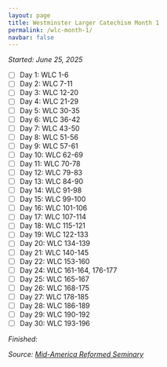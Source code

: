 ```yaml
---
layout: page
title: Westminster Larger Catechism Month 1
permalink: /wlc-month-1/
navbar: false
---
```


*Started: June 25, 2025*

- [ ] Day 1: WLC 1-6
- [ ] Day 2: WLC 7-11
- [ ] Day 3: WLC 12-20
- [ ] Day 4: WLC  21-29
- [ ] Day 5: WLC  30-35
- [ ] Day 6: WLC  36-42
- [ ] Day 7: WLC  43-50
- [ ] Day 8: WLC  51-56
- [ ] Day 9: WLC  57-61
- [ ] Day 10: WLC  62-69
- [ ] Day 11: WLC  70-78
- [ ] Day 12: WLC  79-83
- [ ] Day 13: WLC  84-90
- [ ] Day 14: WLC  91-98
- [ ] Day 15: WLC  99-100
- [ ] Day 16: WLC  101-106
- [ ] Day 17: WLC  107-114
- [ ] Day 18: WLC  115-121
- [ ] Day 19: WLC  122-133
- [ ] Day 20: WLC  134-139
- [ ] Day 21: WLC  140-145
- [ ] Day 22: WLC  153-160
- [ ] Day 24: WLC  161-164, 176-177
- [ ] Day 25: WLC  165-167
- [ ] Day 26: WLC  168-175
- [ ] Day 27: WLC  178-185
- [ ] Day 28: WLC  186-189
- [ ] Day 29: WLC  190-192
- [ ] Day 30: WLC  193-196

*Finished:*

*Source:* [*Mid-America Reformed Seminary*](https://s3.us-west-1.amazonaws.com/blog.swang.cloud/reformed-standards-monthly.pdf)